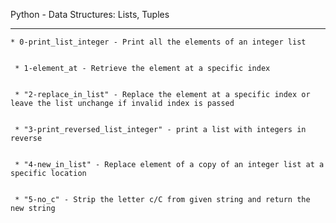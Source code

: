 Python - Data Structures: Lists, Tuples


-------------------------------------


	* 0-print_list_integer - Print all the elements of an integer list


	 * 1-element_at - Retrieve the element at a specific index


	 * "2-replace_in_list" - Replace the element at a specific index or leave the list unchange if invalid index is passed


	 * "3-print_reversed_list_integer" - print a list with integers in reverse


	 * "4-new_in_list" - Replace element of a copy of an integer list at a specific location


	 * "5-no_c" - Strip the letter c/C from given string and return the new string



